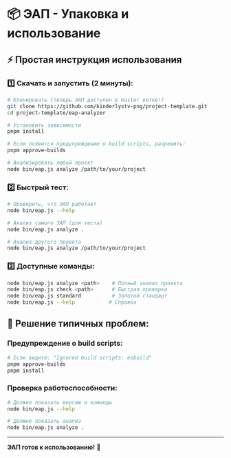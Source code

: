 # 📦 ЭАП - Упаковка и использование

## ⚡ Простая инструкция использования

### 1️⃣ **Скачать и запустить (2 минуты):**

```bash
# Клонировать (теперь ЭАП доступен в master ветке!)
git clone https://github.com/kinderlystv-png/project-template.git
cd project-template/eap-analyzer

# Установить зависимости
pnpm install

# Если появится предупреждение о build scripts, разрешить:
pnpm approve-builds

# Анализировать любой проект
node bin/eap.js analyze /path/to/your/project
```

### 2️⃣ **Быстрый тест:**

```bash
# Проверить, что ЭАП работает
node bin/eap.js --help

# Анализ самого ЭАП (для теста)
node bin/eap.js analyze .

# Анализ другого проекта
node bin/eap.js analyze /path/to/your/project
```

### 3️⃣ **Доступные команды:**

```bash
node bin/eap.js analyze <path>    # Полный анализ проекта
node bin/eap.js check <path>      # Быстрая проверка
node bin/eap.js standard          # Золотой стандарт
node bin/eap.js --help           # Справка
```

## 🔧 **Решение типичных проблем:**

### Предупреждение о build scripts:

```bash
# Если видите: "Ignored build scripts: esbuild"
pnpm approve-builds
pnpm install
```

### Проверка работоспособности:

```bash
# Должно показать версию и команды
node bin/eap.js --help

# Должно показать анализ
node bin/eap.js analyze .
```

---

**ЭАП готов к использованию!** 🚀
